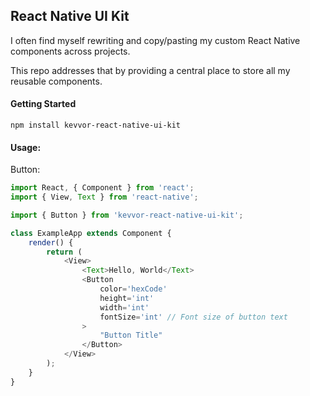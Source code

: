 ## React Native UI Kit

I often find myself rewriting and copy/pasting my custom React Native components across projects.

This repo addresses that by providing a central place to store all my reusable components.

#### Getting Started
```npm install kevvor-react-native-ui-kit```

#### Usage:

Button:
```js
import React, { Component } from 'react';
import { View, Text } from 'react-native';

import { Button } from 'kevvor-react-native-ui-kit';

class ExampleApp extends Component {
    render() {
        return (
            <View>
                <Text>Hello, World</Text>
                <Button
                    color='hexCode'
                    height='int'
                    width='int'
                    fontSize='int' // Font size of button text
                >
                    "Button Title"
                </Button>
            </View>
        );
    }
}

```
